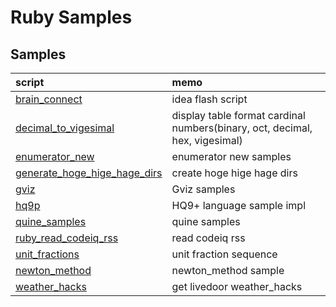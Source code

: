 # Ruby Samples
## Samples

|script|memo|
|:--|:--|
|[brain_connect](brain_connect)|idea flash script|
|[decimal_to_vigesimal](decimal_to_vigesimal)|display table format cardinal numbers(binary, oct, decimal, hex, vigesimal)|
|[enumerator_new](enumerator_new)|enumerator new samples|
|[generate_hoge_hige_hage_dirs](generate_hoge_hige_hage_dirs)|create hoge hige hage dirs|
|[gviz](gviz)|Gviz samples|
|[hq9p](hq9p)|HQ9+ language sample impl|
|[quine_samples](quine_samples)|quine samples|
|[ruby_read_codeiq_rss](ruby_read_codeiq_rss)|read codeiq rss|
|[unit_fractions](unit_fractions)|unit fraction sequence|
|[newton_method](newton_method)|newton_method sample|
|[weather_hacks](weather_hacks)|get livedoor weather_hacks|
